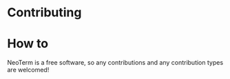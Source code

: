 # Contributing

# How to
NeoTerm is a free software, so any contributions and any contribution types are welcomed!

